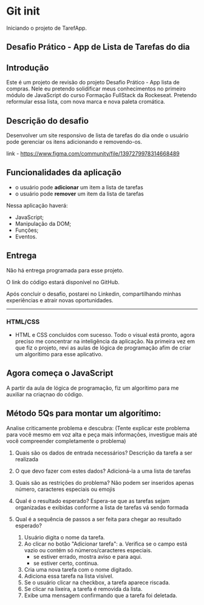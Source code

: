 # Git init
Iniciando o projeto de TarefApp.

## Desafio Prático - App de Lista de Tarefas do dia

## Introdução
Este é um projeto de revisão do projeto Desafio Prático - App lista de compras. Nele eu pretendo solidificar meus conhecimentos no primeiro módulo de JavaScript do curso Formação FullStack da Rockeseat. Pretendo reformular essa lista, com nova marca e nova paleta cromática. 

## Descrição do desafio
Desenvolver um site responsivo de lista de tarefas do dia onde o usuário pode gerenciar os itens adicionando e removendo-os.

link - https://www.figma.com/community/file/1397279978314668489

## Funcionalidades da aplicação
- o usuário pode **adicionar** um item a lista de tarefas
- o usuário pode **remover** um item da lista de tarefas

Nessa aplicação haverá:
- JavaScript;
- Manipulação da DOM;
- Funções;
- Eventos.

## Entrega
Não há entrega programada para esse projeto. 

O link do código estará disponível no GitHub. 

Após concluir o desafio, postarei no Linkedin, compartilhando minhas experiências e atrair novas oportunidades.

--- 

### HTML/CSS
- HTML e CSS concluidos com sucesso. Todo o visual está pronto, agora preciso me concentrar na inteligência da aplicação. Na primeira vez em que fiz o projeto, revi as aulas de lógica de programação afim de criar um algorítimo para esse aplicativo. 

## Agora começa o JavaScript
A partir da aula de lógica de programação, fiz um algorítimo para me auxiliar na criaçnao do código.

## Método 5Qs para montar um algorítimo:
Analise criticamente problema e descubra: (Tente explicar este problema para você mesmo em voz alta e peça mais informações, investigue mais até você compreender completamente o problema)

1. Quais são os dados de entrada necessários?
Descrição da tarefa a ser realizada

2. O que devo fazer com estes dados?
Adicioná-la a uma lista de tarefas

3. Quais são as restrições do problema?
Não podem ser inseridos apenas número, caracteres especiais ou emojis

4. Qual é o resultado esperado?
Espera-se que as tarefas sejam organizadas e exibidas conforme a lista de tarefas vá sendo formada

5. Qual é a sequência de passos a ser feita para chegar ao resultado esperado?
    1. Usuário digita o nome da tarefa.
    2. Ao clicar no botão "Adicionar tarefa":
        a. Verifica se o campo está vazio ou contém só números/caracteres especiais.
        - se estiver errado, mostra aviso e para aqui.
        - se estiver certo, continua.
    3. Cria uma nova tarefa com o nome digitado.
    4. Adiciona essa tarefa na lista visível.
    5. Se o usuário clicar na checkbox, a tarefa aparece riscada.
    6. Se clicar na lixeira, a tarefa é removida da lista.
    7. Exibe uma mensagem confirmando que a tarefa foi deletada.    